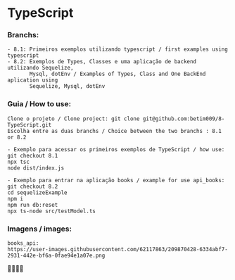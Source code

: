 # TypeScript

### Branchs: 
    - 8.1: Primeiros exemplos utilizando typescript / first examples using typescript 
    - 8.2: Exemplos de Types, Classes e uma aplicação de backend utilizando Sequelize,
           Mysql, dotEnv / Examples of Types, Class and One BackEnd aplication using
           Sequelize, Mysql, dotEnv 
### Guia / How to use:
    Clone o projeto / Clone project: git clone git@github.com:betim009/8-TypeScript.git
    Escolha entre as duas branchs / Choice between the two branchs : 8.1 or 8.2
    
    - Exemplo para acessar os primeiros exemplos de TypeScript / how use:
    git checkout 8.1
    npx tsc
    node dist/index.js
    
    - Exemplo para entrar na aplicação books / example for use api_books: 
    git checkout 8.2
    cd sequelizeExample 
    npm i
    npm run db:reset  
    npx ts-node src/testModel.ts    
    

### Imagens / images: 
    books_api:
    https://user-images.githubusercontent.com/62117863/209870428-6334abf7-2931-442e-bf6a-0fae94e1a07e.png
    
🚀🚀🚀🚀
